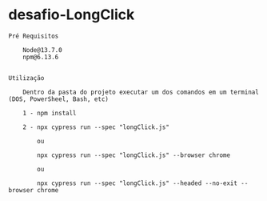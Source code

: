 # desafio-LongClick

    

    Pré Requisitos

        Node@13.7.0
        npm@6.13.6


    Utilização

        Dentro da pasta do projeto executar um dos comandos em um terminal (DOS, PowerSheel, Bash, etc)

        1 - npm install
    
        2 - npx cypress run --spec "longClick.js"

            ou

            npx cypress run --spec "longClick.js" --browser chrome

            ou

            npx cypress run --spec "longClick.js" --headed --no-exit --browser chrome


    
